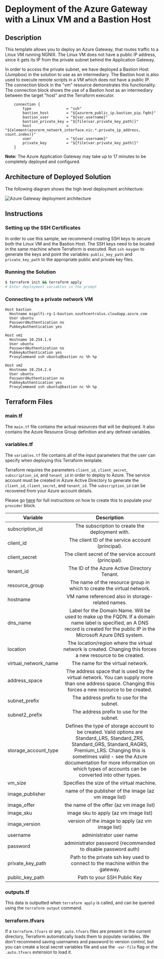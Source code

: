 # Deployment of the Azure Gateway with a Linux VM and a Bastion Host

## Description

This template allows you to deploy an Azure Gateway, that routes traffic to a Linux VM running NGNIX. The Linux VM does not have a public IP address, since it gets its IP from the private subnet behind the Application Gateway. 

In order to access the private subnet, we have deployed a Bastion Host (Jumpbox) in the solution to use as an intermediary. The Bastion host is also used to execute remote scripts in a VM which does not have a public IP. The connection block in the "vm" resource demonstrates this functionality. The connection block shows the use of a Bastion host as an intermediary between the target "host" and the Terraform executor.

```hcl
    connection {
        type                = "ssh"
        bastion_host        = "${azurerm_public_ip.bastion_pip.fqdn}"
        bastion_user        = "${var.username}"
        bastion_private_key = "${file(var.private_key_path)}"
        host                = "${element(azurerm_network_interface.nic.*.private_ip_address, count.index)}"
        user                = "${var.username}"
        private_key         = "${file(var.private_key_path)}"
    }
```

**Note:** The Azure Application Gateway may take up to 17 minutes to be completely deployed and configured.

## Architecture of Deployed Solution

The following diagram shows the high level deployment architecture: 

![Azure Gateway deployment architecture](assets/Terraform-Azure-Gateway-Example.png)

## Instructions

### Setting up the SSH Certificates

In order to use this sample, we recommend creating SSH keys to secure both the Linux VM and the Bastion Host.  The SSH keys need to be located in the same machine where Terraform is executed. Run `ssh-keygen` to generate the keys and point the variables: `public_key_path` and `private_key_path` to the appropriate public and private key files.

### Running the Solution

```bash
$ terraform init && terraform apply
# Enter deployment variables in the prompt
```

### Connecting to a private network VM

```
Host bastion
  Hostname migolfi-rg-1-bastion.southcentralus.cloudapp.azure.com
  User ubuntu
  PasswordAuthentication no
  PubkeyAuthentication yes

Host vm1
  Hostname 10.254.1.4
  User ubuntu
  PasswordAuthentication no
  PubkeyAuthentication yes
  ProxyCommand ssh ubuntu@bastion nc %h %p

Host vm2
  Hostname 10.254.2.4
  User ubuntu
  PasswordAuthentication no
  PubkeyAuthentication yes
  ProxyCommand ssh ubuntu@bastion nc %h %p
```

## Terraform Files

### main.tf
The `main.tf` file contains the actual resources that will be deployed. It also contains the Azure Resource Group definition and any defined variables.

### variables.tf
The `variables.tf` file contains all of the input parameters that the user can specify when deploying this Terraform template.

Terraform requires the parameters `client_id`, `client_secret`, `subscription_id`, and `tenant_id` in order to deploy to Azure. The service account must be created in Azure Active Directory to generate the `client_id`, `client_secret`, and `tenant_id`. The `subscription_id` can be recovered from your Azure account details.

Please go [here](https://www.terraform.io/docs/providers/azurerm/) for full instructions on how to create this to populate your `provider` block.

| Variable      | Description    |
| ------------- |:-------------:|
|subscription_id	|The subscription to create the deployment with.	||
|client_id	|The client ID of the service account (principal).	||
|client_secret	|The client secret of the service account (principal).	||
|tenant_id	|The ID of the Azure Active Directory Tenant.	||
|resource_group	|The name of the resource group in which to create the virtual network.	|migolfi-rg-2|
|hostname	|VM name referenced also in storage-related names.	|migolfitest|
|dns_name	| Label for the Domain Name. Will be used to make up the FQDN. If a domain name label is specified, an A DNS record is created for the public IP in the Microsoft Azure DNS system.	|migolfitest|
|location	|The location/region where the virtual network is created. Changing this forces a new resource to be created.	|southcentralus|
|virtual_network_name	|The name for the virtual network.	|vnet|
|address_space	|The address space that is used by the virtual network. You can supply more than one address space. Changing this forces a new resource to be created.	|10.254.0.0/16|
|subnet_prefix	|The address prefix to use for the subnet.	|10.254.0.0/24|
|subnet2_prefix	|The address prefix to use for the subnet.	|10.254.2.0/24|
|storage_account_type	|Defines the type of storage account to be created. Valid options are Standard_LRS, Standard_ZRS, Standard_GRS, Standard_RAGRS, Premium_LRS. Changing this is sometimes valid - see the Azure documentation for more information on which types of accounts can be converted into other types.	|Standard_LRS|
|vm_size	|Specifies the size of the virtual machine.	|Standard_A0|
|image_publisher	|name of the publisher of the image (az vm image list)	|Canonical|
|image_offer	|the name of the offer (az vm image list)	|UbuntuServer|
|image_sku	|image sku to apply (az vm image list)	|16.04-LTS|
|image_version	|version of the image to apply (az vm image list)	|latest|
|username	|administrator user name	|vmadmin|
|password	|administrator password (recommended to disable password auth)	|C0c0nut1234!|
|private_key_path	|Path to the private ssh key used to connect to the machine within the gateway.	|/home/ubuntu/.ssh/id_rsa|
|public_key_path	|Path to your SSH Public Key	|/home/ubuntu/.ssh/id_rsa.pub|

### outputs.tf
This data is outputted when `terraform apply` is called, and can be queried using the `terraform output` command.

### terraform.tfvars
If a `terraform.tfvars` or any `.auto.tfvars` files are present in the current directory, Terraform automatically loads them to populate variables. We don't recommend saving usernames and password to version control, but you can create a local secret variables file and use the `-var-file` flag or the `.auto.tfvars` extension to load it.
